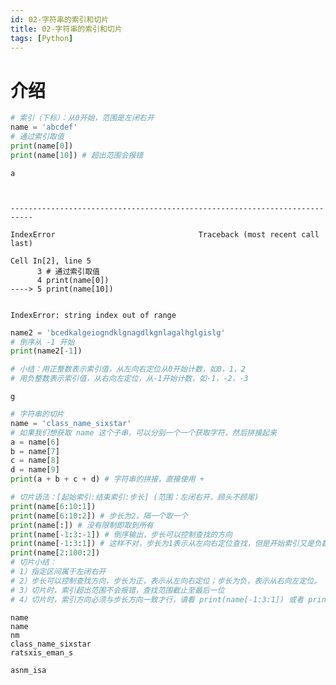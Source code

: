 ```yaml
---
id: 02-字符串的索引和切片
title: 02-字符串的索引和切片
tags: [Python]
---
```


# 介绍

```python
# 索引（下标）：从0开始，范围是左闭右开
name = 'abcdef'
# 通过索引取值
print(name[0])
print(name[10]) # 超出范围会报错
```

    a



    ---------------------------------------------------------------------------
    
    IndexError                                Traceback (most recent call last)
    
    Cell In[2], line 5
          3 # 通过索引取值
          4 print(name[0])
    ----> 5 print(name[10])


    IndexError: string index out of range



```python
name2 = 'bcedkalgeiogndklgnagdlkgnlagalhglgislg'
# 倒序从 -1 开始
print(name2[-1])

# 小结：用正整数表示索引值，从左向右定位从0开始计数，如0，1，2
# 用负整数表示索引值，从右向左定位，从-1开始计数，如-1，-2，-3
```

    g



```python
# 字符串的切片
name = 'class_name_sixstar'
# 如果我们想获取 name 这个子串，可以分别一个一个获取字符，然后拼接起来
a = name[6]
b = name[7]
c = name[8]
d = name[9]
print(a + b + c + d) # 字符串的拼接，直接使用 +

# 切片语法：[起始索引:结束索引:步长] (范围：左闭右开，顾头不顾尾)
print(name[6:10:1])
print(name[6:10:2]) # 步长为2，隔一个取一个
print(name[:]) # 没有限制即取到所有
print(name[-1:3:-1]) # 倒序输出，步长可以控制查找的方向
print(name[-1:3:1]) # 这样不对，步长为1表示从左向右定位查找，但是开始索引又是负数，表示从右向左定位，二者互相冲突，输出为空
print(name[2:100:2])
# 切片小结：
# 1）指定区间属于左闭右开
# 2）步长可以控制查找方向，步长为正，表示从左向右定位；步长为负，表示从右向左定位。
# 3）切片时，索引超出范围不会报错，查找范围截止至最后一位
# 4）切片时，索引方向必须与步长方向一致才行，请看 print(name[-1:3:1]) 或者 print(name[1:3:-1]) ，这两种情形下都为空
```

    name
    name
    nm
    class_name_sixstar
    ratsxis_eman_s
    
    asnm_isa


